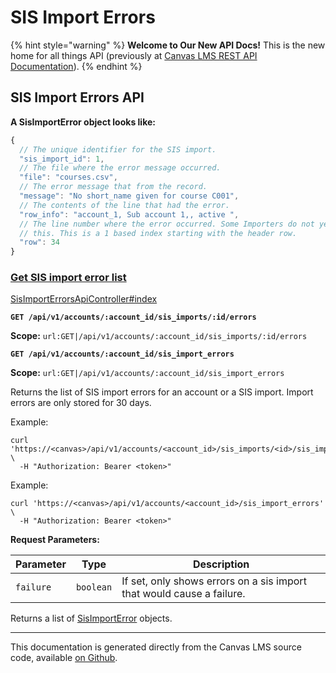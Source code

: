 # SIS Import Errors

{% hint style="warning" %}
**Welcome to Our New API Docs!** This is the new home for all things API (previously at [Canvas LMS REST API Documentation](https://api.instructure.com)).
{% endhint %}

## SIS Import Errors API

**A SisImportError object looks like:**

```js
{
  // The unique identifier for the SIS import.
  "sis_import_id": 1,
  // The file where the error message occurred.
  "file": "courses.csv",
  // The error message that from the record.
  "message": "No short_name given for course C001",
  // The contents of the line that had the error.
  "row_info": "account_1, Sub account 1,, active ",
  // The line number where the error occurred. Some Importers do not yet support
  // this. This is a 1 based index starting with the header row.
  "row": 34
}
```

### [Get SIS import error list](#method.sis_import_errors_api.index) <a href="#method.sis_import_errors_api.index" id="method.sis_import_errors_api.index"></a>

[SisImportErrorsApiController#index](https://github.com/instructure/canvas-lms/blob/master/app/controllers/sis_import_errors_api_controller.rb)

**`GET /api/v1/accounts/:account_id/sis_imports/:id/errors`**

**Scope:** `url:GET|/api/v1/accounts/:account_id/sis_imports/:id/errors`

**`GET /api/v1/accounts/:account_id/sis_import_errors`**

**Scope:** `url:GET|/api/v1/accounts/:account_id/sis_import_errors`

Returns the list of SIS import errors for an account or a SIS import. Import errors are only stored for 30 days.

Example:

```
curl 'https://<canvas>/api/v1/accounts/<account_id>/sis_imports/<id>/sis_import_errors' \
  -H "Authorization: Bearer <token>"
```

Example:

```
curl 'https://<canvas>/api/v1/accounts/<account_id>/sis_import_errors' \
  -H "Authorization: Bearer <token>"
```

**Request Parameters:**

| Parameter | Type      | Description                                                           |
| --------- | --------- | --------------------------------------------------------------------- |
| `failure` | `boolean` | If set, only shows errors on a sis import that would cause a failure. |

Returns a list of [SisImportError](#sisimporterror) objects.

***

This documentation is generated directly from the Canvas LMS source code, available [on Github](https://github.com/instructure/canvas-lms).
